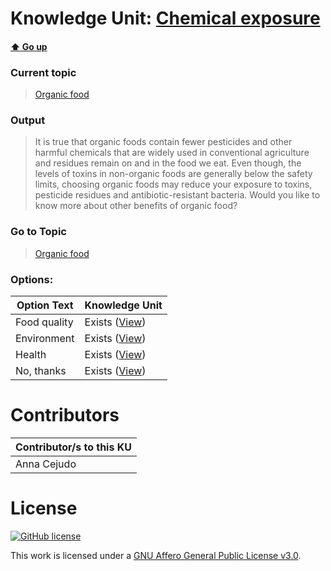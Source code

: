 # Knowledge Unit: [Chemical exposure](../../knowledge_units/organic-food/chemical-exposure.md)

#### [:arrow_up: Go up](../../topics/organic-food.md)
### Current topic
> [Organic food](../../topics/organic-food.md)
### Output
> It is true that organic foods contain fewer pesticides and other harmful chemicals that are widely used in conventional agriculture and residues remain on and in the food we eat. Even though, the levels of toxins in non-organic foods are generally below the safety limits, choosing organic foods may reduce your exposure to toxins, pesticide residues and antibiotic-resistant bacteria. Would you like to know more about other benefits of organic food?
### Go to Topic
> [Organic food](../../topics/organic-food.md)

### Options: 

| Option Text | Knowledge Unit |
| - | - |  
| Food quality  |  Exists ([View](../../knowledge_units/organic-food/food-quality.md))  |  
| Environment  |  Exists ([View](../../knowledge_units/organic-food/environment.md))  |  
| Health  |  Exists ([View](../../knowledge_units/organic-food/health.md))  |  
| No, thanks  |  Exists ([View](../../knowledge_units/organic-food/no-thanks.md))  | 

# Contributors

| Contributor/s to this KU |
| - | 
| Anna Cejudo |

# License
[![GitHub license](https://img.shields.io/github/license/inbrainz/cerebro)](https://github.com/inbrainz/cerebro/blob/master/LICENSE)

This work is licensed under a [GNU Affero General Public License v3.0](https://www.gnu.org/licenses/agpl-3.0.txt).